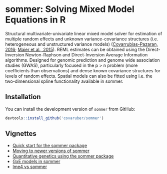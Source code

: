 # sommer: Solving Mixed Model Equations in R

Structural multivariate-univariate linear mixed model solver for estimation of multiple random effects and unknown variance-covariance structures (i.e. heterogeneous and unstructured variance models) ([Covarrubias-Pazaran, 2016](https://doi.org/10.1371/journal.pone.0156744); [Maier et al., 2015](https://doi.org/10.1016/j.ajhg.2014.12.006)). REML estimates can be obtained using the Direct-Inversion Newton-Raphson and Direct-Inversion Average Information algorithms. Designed for genomic prediction and genome wide association studies (GWAS), particularly focused in the p > n problem (more coefficients than observations) and dense known covariance structures for levels of random effects. Spatial models can also be fitted using i.e. the two-dimensional spline functionality available in sommer.

## Installation

You can install the development version of `sommer` from GitHub:

``` r
devtools::install_github('covaruber/sommer')
```

## Vignettes

 - [Quick start for the sommer package](https://cran.r-project.org/package=sommer/vignettes/v1.sommer.quick.start.pdf)
 - [Moving to newer versions of sommer](https://cran.r-project.org/package=sommer/vignettes/v2.sommer.changes.and.faqs.pdf)
 - [Quantitative genetics using the sommer package](https://cran.r-project.org/package=sommer/vignettes/v3.sommer.qg.pdf)
 - [GxE models in sommer](https://cran.r-project.org/package=sommer/vignettes/v4.sommer.gxe.pdf)
 - [lme4 vs sommer](https://cran.r-project.org/package=sommer/vignettes/v5.sommer.vs.lme4.pdf)